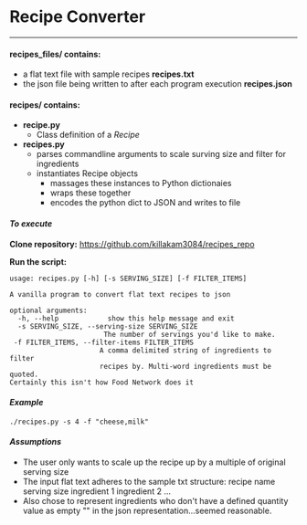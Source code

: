 # Recipe Converter
---
#### **recipes_files/ contains:** 
- a flat text file with sample recipes **recipes.txt**
- the json file being written to after each program execution **recipes.json**

#### **recipes/ contains:** 

- **recipe.py**
	- Class definition of a *Recipe*
- **recipes.py**
	- parses commandline arguments to scale surving size and filter for ingredients
	- instantiates Recipe objects 
	  + massages these instances to Python dictionaies
	  + wraps these together
	  + encodes the python dict to JSON and writes to file

#### _To execute_
**Clone repository:** <https://github.com/killakam3084/recipes_repo>

**Run the script:**

    usage: recipes.py [-h] [-s SERVING_SIZE] [-f FILTER_ITEMS]

    A vanilla program to convert flat text recipes to json

    optional arguments:
      -h, --help            show this help message and exit
      -s SERVING_SIZE, --serving-size SERVING_SIZE
                           The number of servings you'd like to make.
     -f FILTER_ITEMS, --filter-items FILTER_ITEMS
                          A comma delimited string of ingredients to filter
                          recipes by. Multi-word ingredients must be quoted.
    Certainly this isn't how Food Network does it

#### _Example_
	./recipes.py -s 4 -f "cheese,milk"

#### *Assumptions*
- The user only wants to scale up the recipe up by a multiple of original serving size
- The input flat text adheres to the sample txt structure:
	recipe name
	serving size
	ingredient 1
	ingredient 2
	...
- Also chose to represent ingredients who don't have a defined quantity value
   as empty "" in the json representation...seemed reasonable.

